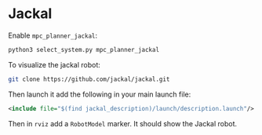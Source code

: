 # Jackal

Enable `mpc_planner_jackal`:
```bash
python3 select_system.py mpc_planner_jackal
```


To visualize the jackal robot:

```bash
git clone https://github.com/jackal/jackal.git
```

Then launch it add the following in your main launch file:

```xml
<include file="$(find jackal_description)/launch/description.launch"/>
```

Then in `rviz` add a `RobotModel` marker. It should show the Jackal robot.